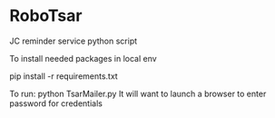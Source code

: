 # RoboTsar
JC reminder service python script

To install needed packages in local env 

pip install -r requirements.txt

To run: python TsarMailer.py
It will want to launch a browser to enter password for credentials

